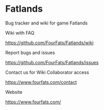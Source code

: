 # Fatlands
Bug tracker and wiki for game Fatlands

Wiki with FAQ

https://github.com/FourFats/Fatlands/wiki

Report bugs and issues

https://github.com/FourFats/Fatlands/issues

Contact us for Wiki Collaborator access

https://www.fourfats.com/contact

Website

https://www.fourfats.com/
